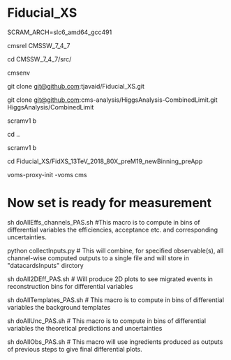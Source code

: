 # Fiducial_XS

SCRAM_ARCH=slc6_amd64_gcc491

cmsrel CMSSW_7_4_7

cd CMSSW_7_4_7/src/

cmsenv

git clone git@github.com:tjavaid/Fiducial_XS.git

git clone git@github.com:cms-analysis/HiggsAnalysis-CombinedLimit.git HiggsAnalysis/CombinedLimit

scramv1 b 

cd ..

scramv1 b 

cd Fiducial_XS/FidXS_13TeV_2018_80X_preM19_newBinning_preApp

voms-proxy-init -voms cms

# Now set is ready for measurement

sh doAllEffs_channels_PAS.sh #This macro is to compute in bins of differential variables the efficiencies, acceptance etc. and corresponding uncertainties.

python collectInputs.py # This will combine, for specified observable(s), all channel-wise computed outputs to a single file and will store in "datacardsInputs" dirctory

sh doAll2DEff_PAS.sh # Will produce 2D plots to see migrated events in reconstruction bins for differential variables

sh doAllTemplates_PAS.sh # This macro is to compute in bins of differential variables the background templates

sh doAllUnc_PAS.sh # This macro is to compute in bins of differential variables the theoretical predictions and uncertainties

sh doAllObs_PAS.sh # This macro will use ingredients produced as outputs of previous steps to give final differential plots.

